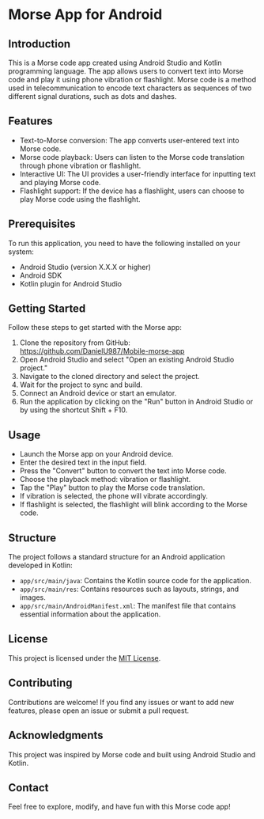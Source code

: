 # Morse App for Android

## Introduction
This is a Morse code app created using Android Studio and Kotlin programming language. The app allows users to convert text into Morse code and play it using phone vibration or flashlight. Morse code is a method used in telecommunication to encode text characters as sequences of two different signal durations, such as dots and dashes.

## Features
- Text-to-Morse conversion: The app converts user-entered text into Morse code.
- Morse code playback: Users can listen to the Morse code translation through phone vibration or flashlight.
- Interactive UI: The UI provides a user-friendly interface for inputting text and playing Morse code.
- Flashlight support: If the device has a flashlight, users can choose to play Morse code using the flashlight.

## Prerequisites
To run this application, you need to have the following installed on your system:
- Android Studio (version X.X.X or higher)
- Android SDK
- Kotlin plugin for Android Studio

## Getting Started
Follow these steps to get started with the Morse app:

1. Clone the repository from GitHub: https://github.com/DanielU987/Mobile-morse-app
2. Open Android Studio and select "Open an existing Android Studio project."
3. Navigate to the cloned directory and select the project.
4. Wait for the project to sync and build.
5. Connect an Android device or start an emulator.
6. Run the application by clicking on the "Run" button in Android Studio or by using the shortcut Shift + F10.

## Usage
- Launch the Morse app on your Android device.
- Enter the desired text in the input field.
- Press the "Convert" button to convert the text into Morse code.
- Choose the playback method: vibration or flashlight.
- Tap the "Play" button to play the Morse code translation.
- If vibration is selected, the phone will vibrate accordingly.
- If flashlight is selected, the flashlight will blink according to the Morse code.

## Structure
The project follows a standard structure for an Android application developed in Kotlin:

- `app/src/main/java`: Contains the Kotlin source code for the application.
- `app/src/main/res`: Contains resources such as layouts, strings, and images.
- `app/src/main/AndroidManifest.xml`: The manifest file that contains essential information about the application.

## License
This project is licensed under the [MIT License](LICENSE).

## Contributing
Contributions are welcome! If you find any issues or want to add new features, please open an issue or submit a pull request.

## Acknowledgments
This project was inspired by Morse code and built using Android Studio and Kotlin.

## Contact
Feel free to explore, modify, and have fun with this Morse code app!
